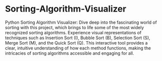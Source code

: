 # Sorting-Algorithm-Visualizer
Python Sorting Algorithm Visualizer: Dive deep into the fascinating world of sorting with this project, which brings to life some of the most widely recognized sorting algorithms. Experience visual representations of techniques such as Insertion Sort (I), Bubble Sort (B), Selection Sort (S), Merge Sort (M), and the Quick Sort (Q). This interactive tool provides a clear, intuitive understanding of how each method functions, making the intricacies of sorting algorithms accessible and engaging for all.
